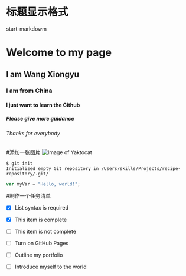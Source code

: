 # 标题显示格式
start-markdowm
# Welcome to my page
## I am Wang Xiongyu
### I am from China
#### I just want to learn the Github
##### Please give more guidance
###### Thanks for everybody

#添加一张图片
![Image of Yaktocat](https://octodex.github.com/images/yaktocat.png)


```
$ git init
Initialized empty Git repository in /Users/skills/Projects/recipe-repository/.git/
```

``` javascript
var myVar = "Hello, world!";
```
#制作一个任务清单

- [x] List syntax is required
- [x] This item is complete
- [ ] This item is not complete

- [ ] Turn on GitHub Pages
- [ ] Outline my portfolio
- [ ] Introduce myself to the world

